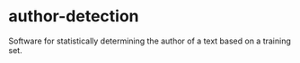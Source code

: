 author-detection
================

Software for statistically determining the author of a text based on a training set.